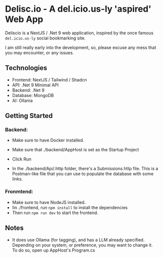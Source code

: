 # Delisc.io - A del.icio.us-ly 'aspired' Web App

Deliscio is a NextJS / .Net 9 web application, inspired by the once famous `del.icio.us-ly` social bookmarking site.

I am still really early into the development, so, please excuse any mess that you may encounter, or any issues.

## Technologies
- Frontend: NextJS / Tailwind / Shadcn
- API: .Net 9 Minimal API
- Backend: .Net 9
- Database: MongoDB
- AI: Ollama


## Getting Started
### Backend:
- Make sure to have Docker installed.
- Make sure that ./backend/AppHost is set as the Startup Project
- Click Run

- In the ./backend/Api/.http folder, there's a Submissions.http file. 
  This is a Postman-like file that you can use to populate the database with some links.

### Fronmtend:
- Make sure to have NodeJS installed.
- Iin ./frontend, run `npm install` to install the dependencies
- Then run `npm run dev` to start the frontend.

## Notes
- It does use Ollama (for tagging), and has a LLM already specified. 
  Depending on your system, or preference, you may want to change it. 
  To do so, open up AppHost's Program.cs



